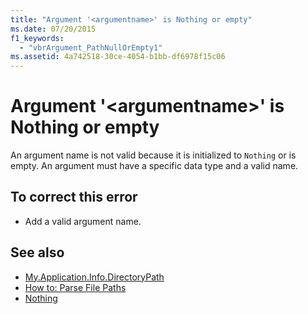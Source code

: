 ```yaml
---
title: "Argument '<argumentname>' is Nothing or empty"
ms.date: 07/20/2015
f1_keywords: 
  - "vbrArgument_PathNullOrEmpty1"
ms.assetid: 4a742518-30ce-4054-b1bb-df6978f15c06
---
```

# Argument '\<argumentname>' is Nothing or empty
An argument name is not valid because it is initialized to `Nothing` or is empty. An argument must have a specific data type and a valid name.  
  
## To correct this error  
  
- Add a valid argument name.  
  
## See also

- [My.Application.Info.DirectoryPath](xref:Microsoft.VisualBasic.ApplicationServices.AssemblyInfo.DirectoryPath)
- [How to: Parse File Paths](../developing-apps/programming/drives-directories-files/how-to-parse-file-paths.md)
- [Nothing](../language-reference/nothing.md)
